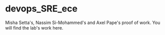 # devops_SRE_ece

Misha Setta's, Nassim Si-Mohammed's and Axel Pape's proof of work.
You will find the lab's work here.
